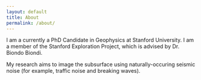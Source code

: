 ```yaml
---
layout: default
title: About
permalink: /about/
---
```


<html>
  <head>
    <title>About</title>
  </head>
  <body>
   I am a currently a PhD Candidate in Geophysics at Stanford University. I am
   a member of the Stanford Exploration Project, which is advised by Dr. Biondo
   Biondi.

   My research aims to image the subsurface using naturally-occuring seismic
   noise (for example, traffic noise and breaking waves).
  </body>
</html>
